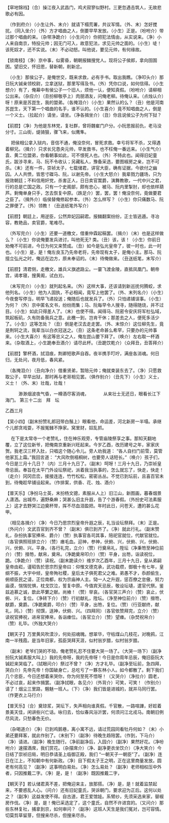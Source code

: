 <!-- { "loadSidebar": true } -->
【窣地锦裆】（合）操江夜入武昌门，鸡犬寂寥似野村。三更忽遇击筑人，无故悲歌必有因。

　（作到府介）（小生让外、末介）就请下榻荒署，共议军情。（外、末）怎好搅扰。（同入坐介）（外）方才唱曲之人，倒要早早发放。（小生）正是。（吩咐介）带过那个唱曲的来。（杂带净跪介）（小生问介）你把犯法情由，从实说来。（净）小人来自南京，特投元帅；因无门可入，故意犯法，求见元帅之面的。（小生）唗！该死奴才，还不实说。（末）不必动怒。叫他说，要见元帅，有何缘故。

【锁南枝】（净）京中事，似雾昏，朝朝报雠搜党人。现将公子侯郎，拿向囹圄困。望旧交，怀旧恩，替新朝，削新忿。

　（小生）那侯公子，是俺世交，既来求救，必有手书。取出我瞧。（净叩头介）那日阮大铖亲领校尉，立拿送狱，那里写得及书。（外）凭你口说，如何信得。（小生想介）有了，俺幕中有侯公子一个旧人，烦他一认，便知真假。（吩咐介）请柳相公出来。（杂应介）（丑扮柳敬亭上）肉朋酒友，问俺老柳。待俺认来。（点烛认介）呀！原来是苏崑生，我的盟弟。（各掩泪介）（小生）果然认的么？（丑）他是河南苏崑生，天下第一个唱曲的名手，谁不认的。（小生喜介）竟不知唱曲之人，倒是一个义士。（拉起介）请坐，请坐。（净各揖坐介）（丑）你且说侯公子为何下狱？

【前腔】（净）为他是东林党，复社群，曾将魏崔门户分。小阮思报前仇，老马没分寸。三山街，缇骑狠，骤飞来，似鹰隼。

　  把侯相公拿入狱内，音信不通，俺没奈何，冒死求救。幸亏将军不杀，又得遇着柳兄。（揖介）只求长兄恳央元帅，早发救书，也不枉俺一番远来。（小生气介）袁、黄二位盟弟，你看朝事如此，可不恨死人也。（外）不特此也。闻得旧妃童氏，跋涉寻来，马、阮不令收认；另藏私人，豫备采选，要图椒房之亲，岂不可杀。（末）还有一件，崇祯太子，七载储君，讲官大臣，确有证据，今欲付之幽囚。人人共愤，皆思寸磔马、阮，以谢先帝。（小生大怒介）我辈戮力疆场，只为报效朝廷；不料信用奸党，杀害正人，日日卖官鬻爵，演舞教歌，一代中兴之君，行的总是亡国之政。只有一个史阁部，颇有忠心，被马、阮内里掣肘，却也依样葫芦。剩俺单身只手，怎去恢复中原。（跌足介）罢，罢，罢！俺没奈何，竟做要君之臣了。（揖外介）临侯替俺修起参本。（外）怎么样写？（小生）你只痛数马、阮之罪便了。（外）领教！（丑送纸笔外写介）

【前腔】朝廷上，用逆臣，公然弃妃囚嗣君。报雠翻案纷纷，正士皆逃遁。寻冶容，教艳品，卖官爵，笔难尽。

　（外写完介）（小生）还要一道檄文，借重仲霖起稿罢。（揖介）（末）也是这样做么？（小生）你说俺要发兵进讨，叫他死无? 类。（丑）该，该！（小生）你前日劝俺不可前进，今日为何又来赞成。（丑）如今是弘光皇帝了，彼一时也，此一时也。（小生）是，是！俺左良玉乃先帝老将，先帝现有太子，是俺小主。那马、阮擅立弘光之时，俺远在边方，原未奉诏的。（末）待俺做来。（丑送纸笔，末写介）

【前腔】清君侧，走檄文，雄兵义旗遮路尘。一霎飞渡金陵，直抵凤凰门。朝帝宫，谒孝寝，搜黄阁，试白刃。

　（末写完介）（小生）就列起名来。（外）这样大事，还该请到新巡抚何腾蛟，求他列名。（小生）他为人固执，不必相闻，竟写上他罢了。（外、末列名介）（小生）今夜誊写停当，明早飞递投送；俺随后也就发兵了。（外）只怕递铺误事。（小生）为何？（外）京中匿名文书，纷纷雨集；马、阮每早令人搜寻，随得随烧，并不过目。（小生）如此只得差人了。（末）也使不得。闻得马、阮密令安庆将军杜弘域，筑起板矶，久有防备我兵之意。此檄一到，岂肯干休；那差去之人，便死多活少了。（小生）这等怎处？（丑）倒是老汉去走走罢。（外、末惊介）这位柳先生，竟是荆轲之流，我辈当以白衣冠送之。（丑）这条老命甚么希罕，只要办的元帅事来。（小生大喜介）有这等忠义之人，俺左崑山要下拜了。（唤介）左右取一杯酒来。（杂取酒上，小生跪奉丑酒介）请尽此杯。（丑跪饮乾介）（众拜丑，丑答拜介）

【前腔】擎杯酒，拭泪痕，荆卿短歌声自吞。夜半携手叮咛，满座各消魂。何日归，无处问，夜月低，春风紧。

　（各掩泪介）（丑向净介）借重贤弟，暂陪元帅；俺就束装东去了。（净）只愿救取公子，早早出狱，那时再与老哥相见罢。（俱作别介）（丑先下）（小生）义士，义士！（外、末）壮哉，壮哉！

　　　渺渺烟波夜气昏，一樽酒尽客消魂，
　　　从来壮士无还日，眼看长江下海门。
第三十二出　拜　坛

乙酉三月

【吴小四】（副末扮赞礼郎冠带白鬚上）眼看他，命运差，河北新房一半塌。承继个儿郎贪戏耍，不报冤雠不挣家。窝里财，奴乱抓。

　  在下是太常寺一个老赞礼，住在神乐观旁，专管庙陵祭享之事。那知天翻地覆，立了这位新爷，把俺南京重新兴旺起来。今岁乙酉，改历建号之年，家家庆贺。我老汉三杯入肚，只唱这个随心令儿。旁人劝我道： “各人自扫门前雪，莫管他家瓦上霜。”我回言道： “大风吹倒梧桐树，也要旁人话短长。”（唤介）孩子们，今日是三月十几日？（内）三月十九日了。（副末）呵呀！三月十九日，乃崇祯皇帝忌辰。奉旨在太平门外设坛祭祀，派着我当执事的，怎么就忘了，快走，快走！（走介）冈冈峦峦，接接连连，竹竹松松，密密丛丛。不觉已到坛前，且喜百官未到，待俺趁早铺设起来。（作排案，供香、花、烛、酒介）

【普天乐】（净扮马士英，末扮杨文骢，素服从人上）旧江山，新图画，暮春烟景人潇洒。出城市，遍野桑麻；哭甚么旧主升遐，告了个游春假。（外扮史可法素服上）这才去野哭江边奠杯斝，挥不尽血泪盈把。年时此日，问苍天，遭的甚么花甲。

　（相见各揖介）（净）今日乃思宗烈皇帝升遐之辰，礼当设坛祭拜。（末）正是。（外问介）文武百官到齐不曾？（副末）俱已到齐了。（净）就此行礼。（副末赞礼，杂扮执事官捧帛、爵介）（赞）执事官各司其事，陪祀官就位，代献官就位。（各官俱照班排立介）（赞）瘗毛血。迎神，参神，伏俯、兴，伏俯、兴，伏俯、兴，伏俯、兴。平身。（各行礼完，立介）（赞）行奠帛礼，陞坛（净秉笏至神位前介）（赞）搢笏，献帛，奠帛。（净跪奠帛叩介）（赞）平身，出笏，诣读祝位，跪。（净跪介）（赞）读祝。（副末跪读介）维岁次乙酉年，三月十九日，皇从弟嗣皇帝由崧，谨昭告於思宗烈皇帝曰：仰惟文德克承，武功载缵，御极十有七年，皇纲不振，大宇中倾，皇帝殉社稷，皇后太子俱死君父之难。弟愚不才，忝颜偷生，俯顺臣民之请，正位南都，权为宗庙神人主。恸一人之升遐，惩百僚之怠傲，努力庙谟，惴惴忧惧，枕戈饮泣，誓复中原。今值宾天忌辰，敬设坛壝，遣官代祭。鉴兹追慕之诚，歆此苹蘩之献。尚飨！（赞）举哀。（各官哭三声介）（赞）哀止，伏俯、兴，复位。（净转下介）（赞）行初献礼，陞坛。（净至神位前介）（赞）搢笏，献爵，奠爵。（净跪奠爵，叩介）（赞）平身，出笏，复位。（赞）（行亚献终，献礼，同。）（赞）彻馔，送神，伏俯、兴。（四拜同）（各官依赞拜完，立介）（赞）读祝官捧祝，进帛官捧帛，各诣瘗位。（各官立介）（赞）望瘗。（杂焚祝帛介）（赞）礼毕。（外独大哭介）

【朝天子】万里黄风吹漠沙，何处招魂魄。想翠华，守枯煤山几枝花，对晚鸦，江南一半残霞。是当年旧家，孤臣哭拜天涯，似村翁岁腊，似村翁岁腊。

　（副末）老爷们哭的不恸，俺老赞礼忍不住要大哭一场了。（大哭一场下）（副净扮阮大铖素服大叫上）我的先帝呀，我的先帝呀！今日是你周年忌辰，俺旧臣阮大铖赶来哭临了。（拭眼问介）祭过不曾？（净）方才礼毕。（副净至坛前，急四拜，哭白介）先帝先帝！你国破身亡，总吃亏了一夥东林小人。如今都散了。剩下我们几个忠臣，今日还想着来哭你，你为何至死不悟呀！（又哭介）（净拉介）圆老，不必过哀，起来作揖罢。（副净拭眼，各见介）（外背介）可笑，可笑！（作别介）请了！烟尘三里路，魑魅一班人。（下）（净）我们皆是进城的，就并马同行罢。（作更衣上马行介）

【普天乐】（合）奠琼浆，哭坛下，失声相向谁真假。千官散，一路喧譁，好趁着景美天佳，闲讲些兴亡话。咏归去，恰似春风浴沂罢，何须问江北戎马。南朝旧例尽风流，只愁春色无价。

　（杂喝道介）（净）已到鸡鹅巷，离小寓不远，请过荒园同看牡丹何如？（末）小弟还要拜客，就此作别了。（末别下）（副净）待晚生趋陪罢。（作到，下马介）（净）请进。（副净）晚生随行。（净前副净后，入园介）（副净）果然好花。（净吩咐介）速摆酒席，我们赏花。（杂摆席介）（净、副净更衣坐饮介）（净大笑介）今日结了崇祯旧局，明日恭请圣上临御正殿，我们 “一朝天子一朝臣”了。（副净）连日在江上，不知朝中有何新政。（净）目下假太子王之明，正在这里商量发放。圆老有何高见？（副净）这事明白易处。（净）怎么易处？（副净）老师相权压中外者，只因推戴二字。（净）是，是！（副净）既因推戴二字，

【朝天子】若认储君真不差，把俺迎来主，放那搭。（净）是，是！就着监禁起来，不要惑乱人心。（问介）还有旧妃童氏，哭诉朝门，要求迎为正后。这何以处之？（副净）这益发使不得。自古道，君王爱馆娃。系臂纱，先须采选来家，替椒房作伐。（净）是，是！俺已采选定了，这个童氏，自然不许进宫的。（又问介）那些东林复社，捕拿到京，如何审问？（副净）这班人天生是我们冤对，岂可容情。切莫剪草留芽，但搜来尽杀，但搜来尽杀。

